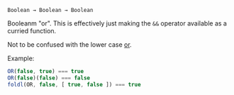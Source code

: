 `Boolean → Boolean → Boolean`

Booleanm "or". This is effectively just making the `&&` operator
available as a curried function.

Not to be confused with the lower case [or](#f-or).

Example:

```JavaScript
OR(false, true) === true
OR(false)(false) === false
foldl(OR, false, [ true, false ]) === true
```
